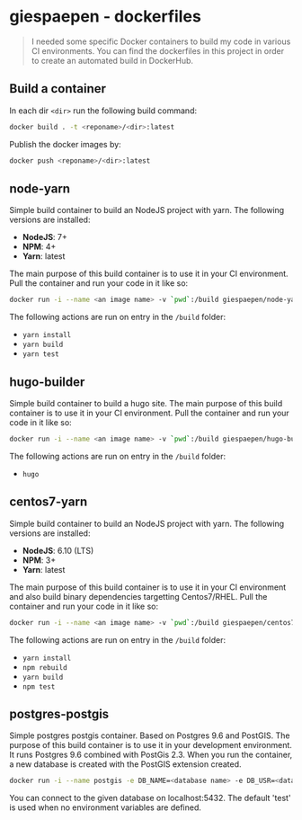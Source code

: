 # giespaepen - dockerfiles

> I needed some specific Docker containers to build my code in various CI environments. You can find the dockerfiles in this project in order to create an automated build in DockerHub.

## Build a container
In each dir `<dir>` run the following build command:

```bash
docker build . -t <reponame>/<dir>:latest
```

Publish the docker images by:

```bash
docker push <reponame>/<dir>:latest
```

## node-yarn

Simple build container to build an NodeJS project with yarn. The following versions are installed:

- **NodeJS**: 7+
- **NPM**: 4+
- **Yarn**: latest

The main purpose of this build container is to use it in your CI environment. Pull the container and run your code in it like so:

```bash
docker run -i --name <an image name> -v `pwd`:/build giespaepen/node-yarn:latest
```

The following actions are run on entry in the `/build` folder:

- `yarn install`
- `yarn build`
- `yarn test`

## hugo-builder

Simple build container to build a hugo site. The main purpose of this build container is to use it in your CI environment. Pull the container and run your code in it like so:

```bash
docker run -i --name <an image name> -v `pwd`:/build giespaepen/hugo-builder:latest
```

The following actions are run on entry in the `/build` folder:

- `hugo`

## centos7-yarn

Simple build container to build an NodeJS project with yarn. The following versions are installed:

- **NodeJS**: 6.10 (LTS)
- **NPM**: 3+
- **Yarn**: latest

The main purpose of this build container is to use it in your CI environment and also build binary dependencies targetting Centos7/RHEL. Pull the container and run your code in it like so:

```bash
docker run -i --name <an image name> -v `pwd`:/build giespaepen/centos7-node:latest
```

The following actions are run on entry in the `/build` folder:

- `yarn install`
- `npm rebuild`
- `yarn build`
- `npm test`

## postgres-postgis

Simple postgres postgis container. Based on Postgres 9.6 and PostGIS. The purpose of this build container is to use it in your development environment. It runs Postgres 9.6 combined with PostGis 2.3. When you run the container, a new database is created with the PostGIS extension created.

```bash
docker run -i --name postgis -e DB_NAME=<database name> -e DB_USR=<database user> -e DB_PWD=<database pwd> giespaepen/postgres-postgis:latest -d -p 5432:5432
```

You can connect to the given database on localhost:5432. The default 'test' is used when no environment variables are defined. 

